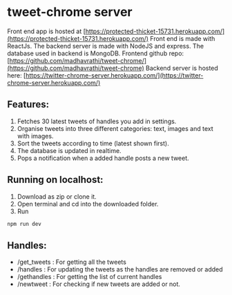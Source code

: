 # tweet-chrome server
Front end app is hosted at [https://protected-thicket-15731.herokuapp.com/](https://protected-thicket-15731.herokuapp.com/)
Front end is made with ReactJs. The backend server is made with NodeJS and express. The database used in backend is MongoDB.
Frontend github repo: [https://github.com/madhavrathi/tweet-chrome/](https://github.com/madhavrathi/tweet-chrome)
Backend server is hosted here: [https://twitter-chrome-server.herokuapp.com/](https://twitter-chrome-server.herokuapp.com/)

## Features:
1. Fetches 30 latest tweets of handles you add in settings.
1. Organise tweets into three different categories: text, images and text with images.
1. Sort the tweets according to time (latest shown first).
1. The database is updated in realtime.
1. Pops a notification when a added handle posts a new tweet.

## Running on localhost:
1. Download as zip or clone it.
1. Open terminal and cd into the downloaded folder.
1. Run
```javascript
npm run dev
```

## Handles:
- /get_tweets : For getting all the tweets
- /handles : For updating the tweets as the handles are removed or added
- /gethandles : For getting the list of current handles
- /newtweet : For checking if new tweets are added or not.
